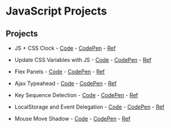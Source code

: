 # **JavaScript Projects**

## **Projects**

- JS + CSS Clock - [Code](https://github.com/sztxr/JavaScript-Projects/blob/master/JS%20and%20CSS%20Clock/app.js) - [CodePen](https://codepen.io/sztr/pen/exMZKJ) - [Ref](https://javascript30.com/)

- Update CSS Variables with JS - [Code](https://github.com/sztxr/JavaScript-Projects/blob/master/CSS%20Variables/app.js) - [CodePen](https://codepen.io/sztr/pen/yZKxKE) - [Ref](https://javascript30.com/)

- Flex Panels - [Code](https://github.com/sztxr/JavaScript-Projects/blob/master/Flex%20Panels/app.js) - [CodePen](https://codepen.io/sztr/pen/mvgzyO) - [Ref](https://javascript30.com/)

- Ajax Typeahead - [Code](https://github.com/sztxr/JavaScript-Projects/blob/master/Ajax%20Typeahead/app.js) - [CodePen](https://codepen.io/sztr/pen/zeXeNg) - [Ref](https://javascript30.com/)

- Key Sequence Detection - [Code](https://github.com/sztxr/JavaScript-Projects/blob/master/Key%20Sequence%20Detection/app.js) - [CodePen](https://codepen.io/sztr/pen/GeKrMm) - [Ref](https://javascript30.com/)

- LocalStorage and Event Delegation - [Code](https://github.com/sztxr/JavaScript-Projects/blob/master/LocalStorage%20and%20Event%20Delegation/app.js) - [CodePen](https://codepen.io/sztr/pen/XGdKKd) - [Ref](https://javascript30.com/)

- Mouse Move Shadow - [Code](https://github.com/sztxr/JavaScript-Projects/blob/master/Mouse%20Move%20Shadow/app.js) - [CodePen](https://codepen.io/sztr/pen/RdKdYG) - [Ref](https://javascript30.com/)
